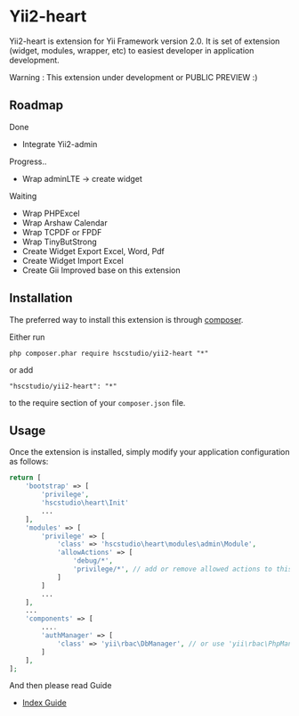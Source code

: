 Yii2-heart
========================

Yii2-heart is extension for Yii Framework version 2.0. It is set of extension (widget, modules, wrapper, etc) to easiest developer in application development.

Warning : This extension under development or PUBLIC PREVIEW :)


Roadmap
------------
Done
- Integrate Yii2-admin

Progress..
- Wrap adminLTE -> create widget

Waiting
- Wrap PHPExcel
- Wrap Arshaw Calendar
- Wrap TCPDF or FPDF
- Wrap TinyButStrong
- Create Widget Export Excel, Word, Pdf
- Create Widget Import Excel
- Create Gii Improved base on this extension

Installation
------------

The preferred way to install this extension is through [composer](http://getcomposer.org/download/).

Either run

```
php composer.phar require hscstudio/yii2-heart "*"
```

or add

```
"hscstudio/yii2-heart": "*"
```

to the require section of your `composer.json` file.


Usage
-----

Once the extension is installed, simply modify your application configuration as follows:

```php
return [
	'bootstrap' => [
		'privilege',
		'hscstudio\heart\Init'
		...
	],
	'modules' => [
		'privilege' => [
			'class' => 'hscstudio\heart\modules\admin\Module',
			'allowActions' => [
				'debug/*',
                'privilege/*', // add or remove allowed actions to this list
			]
		]
		...
	],
	...
	'components' => [
		....
		'authManager' => [
			'class' => 'yii\rbac\DbManager', // or use 'yii\rbac\PhpManager'
		]
	],
];
```

And then please read  Guide 
- [Index Guide](docs/guide/index.md)
